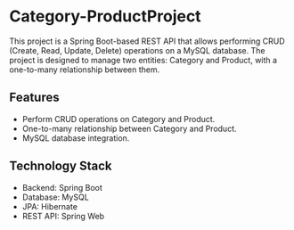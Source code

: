 # Category-ProductProject

This project is a Spring Boot-based REST API that allows performing CRUD (Create, Read, Update, Delete) operations on a MySQL database. The project is designed to manage two entities: Category and Product, with a one-to-many relationship between them.

## Features

- Perform CRUD operations on Category and Product.
- One-to-many relationship between Category and Product.
- MySQL database integration.

## Technology Stack

- Backend: Spring Boot
- Database: MySQL
- JPA: Hibernate
- REST API: Spring Web
